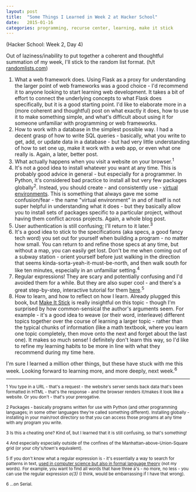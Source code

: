 ```yaml
---
layout: post
title:  "Some Things I Learned in Week 2 at Hacker School"
date:   2015-01-16
categories: programming, recurse center, learning, make it stick
---
```


(Hacker School: Week 2, Day 4)

Out of laziness/inability to put together a coherent and thoughtful summation of my week, I'll stick to the random list format. (h/t [randomlists.com](http://www.buzzfeed.com/))

1.  What a web framework does. Using Flask as a proxy for understanding the larger point of web frameworks was a good choice - I'd recommend it to anyone looking to start learning web development. It takes a bit of effort to connect the underlying concepts to what Flask does specifically, but it is a good starting point. I'd like to elaborate more in a (more coherent and thoughtful) post on what exactly it does, how to use it to make something simple, and what's difficult about using it for someone unfamiliar with programming or web frameworks.
2.  How to work with a database in the simplest possible way. I had a decent grasp of how to write SQL queries - basically, what you write to get, add, or update data in a database - but had very little understanding of how to set one up, make it work with a web app, or even what one really is. Again, a later, better post.
3.  What actually happens when you visit a website on your browser.<sup>1</sup>
4.  It's not a good idea to install whatever you want at any time. This is probably good advice in general - but especially for a programmer. In Python, it's considered bad practice to install all but very few packages globally<sup>2</sup>. Instead, you should create - and consistently use - [virtual environments](https://virtualenv.pypa.io/en/latest/). This is something that always gave me some confusion/fear - the name "virtual environment" in and of itself is not super helpful in understanding what it does - but they basically allow you to install sets of packages specific to a particular project, without having them conflict across projects. Again, a whole blog post.
5.  User authentication is still confusing; I'll return to it later.<sup>3</sup>
6.  It's a good idea to stick to the specifications (aka specs, a good fancy tech word) you set out for yourself when building a program - no matter how small. You can return to and refine those specs at any time, but without a map, you can easily get lost. Don't be me when coming out of a subway station - orient yourself before just walking in the direction that seems kinda-sorta-yeah-it-must-be-north, and then walk south for like ten minutes, especially in an unfamiliar setting.<sup>4</sup>
7.  Regular expressions! They are scary and potentially confusing and I'd avoided them for a while. But they are also super cool - and there's a great step-by-step, interactive tutorial for them [here](http://regexone.com/).<sup>5</sup>
8.  How to learn, and how to reflect on how I learn. Already plugged this book, but [Make It Stick](http://www.amazon.com/Make-It-Stick-Successful-Learning/dp/0674729013) is really insightful on this topic - though I'm surprised by how common-sensical the author's arguments seem. For example - it's a good idea to weave (or their word, interleave) different topics together over the course of learning a larger topic - rather than the typical chunks of information (like a math textbook, where you learn one topic completely, then move onto the next and forget about the last one). It makes so much sense! I definitely don't learn this way, so I'd like to refine my learning habits to be more in line with what they recommend during my time here.

I'm sure I learned a million other things, but these have stuck with me this week. Looking forward to learning more, and more deeply, next week.<sup>6</sup>

* * *

<sup>1 You type in a URL - that's a request - the website's server sends back data that's been formatted in HTML - that's the response - and the browser renders it/makes it look like a website. Or you don't - that's your prerogative.</sup>

<sup>2 Packages - basically programs written for use with Python (and other programming languages; in some other languages they're called something different). Installing globally - installing in your main/root directory so that you can access those programs at any time with any program you write.</sup>

<sup>3 Is this a cheating one? Kind of, but I learned that it is still confusing, so that's something!</sup>

<sup>4 And especially especially outside of the confines of the Manhattan-above-Union-Square grid (or your city's/town's equivalent).</sup>

<sup>5 If you don't know what a regular expression is - it's essentially a way to search for patterns in text, [used in computer science but also in formal language theory](http://en.wikipedia.org/wiki/Regular_expression) (not my words). For example, you want to find all words that have three a's - no more, no less - you can use the regular expression _a{3}_ (I think, would be embarrassing if I have that wrong).</sup>

<sup>6 ...on Serial.</sup>
